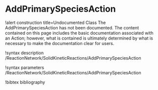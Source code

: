 <!-- MOOSE Documentation Stub: Remove this when content is added. -->

# AddPrimarySpeciesAction

!alert construction title=Undocumented Class
The AddPrimarySpeciesAction has not been documented. The content contained on this page
includes the basic documentation associated with an Action; however, what is contained is
ultimately determined by what is necessary to make the documentation clear for users.

!syntax description /ReactionNetwork/SolidKineticReactions/AddPrimarySpeciesAction

!syntax parameters /ReactionNetwork/SolidKineticReactions/AddPrimarySpeciesAction

!bibtex bibliography
